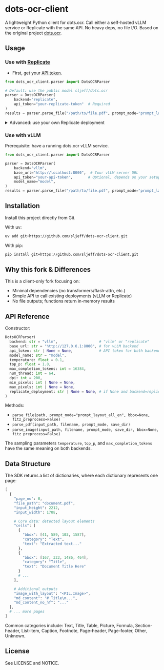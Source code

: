 # dots-ocr-client

A lightweight Python client for dots.ocr. Call either a self-hosted vLLM service or Replicate with the same API. No heavy deps, no file I/O. Based on the original project [dots.ocr](https://github.com/rednote-hilab/dots.ocr).

## Usage

### Use with [Replicate](https://replicate.com/sljeff/dots.ocr)

- First, get your [API token](https://replicate.com/account/api-tokens).

```python
from dots_ocr_client.parser import DotsOCRParser

# Default: use the public model sljeff/dots.ocr
parser = DotsOCRParser(
    backend="replicate",
    api_token="your-replicate-token"  # Required
)
results = parser.parse_file("/path/to/file.pdf", prompt_mode="prompt_layout_all_en")
```

<details>
<summary>Advanced: use your own Replicate deployment</summary>

For better performance and dedicated resources, you can create your own deployment:

1. **Create a deployment on Replicate:**
   - Go to your [Replicate Deployments page](https://replicate.com/deployments)
   - Click "Create deployment"
   - Select model: `sljeff/dots.ocr`
   - Choose your hardware configuration
   - Name your deployment (e.g., `yourname/dots-ocr`)

2. **Get your API token** from https://replicate.com/account/api-tokens

3. **Use your deployment in code:**
```python
from dots_ocr_client.parser import DotsOCRParser

parser = DotsOCRParser(
    backend="replicate",
    api_token="your-api-token",               # Required
    replicate_deployment="yourname/dots-ocr",  # your deployment name
)
results = parser.parse_file("/path/to/file.pdf", prompt_mode="prompt_layout_all_en")
```

</details>

### Use with vLLM

Prerequisite: have a running dots.ocr vLLM service.

```python
from dots_ocr_client.parser import DotsOCRParser

parser = DotsOCRParser(
    backend="vllm",
    base_url="http://localhost:8000",  # Your vLLM server URL
    api_token="your-api-token",       # Optional, depends on your setup
    model_name="model",
)
results = parser.parse_file("/path/to/file.pdf", prompt_mode="prompt_layout_all_en")
```

## Installation

Install this project directly from Git.

With uv:
```bash
uv add git+https://github.com/sljeff/dots-ocr-client.git
```

With pip:
```bash
pip install git+https://github.com/sljeff/dots-ocr-client.git
```

## Why this fork & Differences

This is a client-only fork focusing on:
- Minimal dependencies (no transformers/flash-attn, etc.)
- Simple API to call existing deployments (vLLM or Replicate)
- No file outputs; functions return in-memory results

## API Reference

Constructor:
```python
DotsOCRParser(
  backend: str = "vllm",                   # "vllm" or "replicate"
  base_url: str = "http://127.0.0.1:8000", # for vLLM backend
  api_token: str | None = None,            # API token for both backends
  model_name: str = "model",
  temperature: float = 0.1,
  top_p: float = 1.0,
  max_completion_tokens: int = 16384,
  num_thread: int = 64,
  dpi: int = 200,
  min_pixels: int | None = None,
  max_pixels: int | None = None,
  replicate_deployment: str | None = None, # if None and backend=replicate -> public model sljeff/dots.ocr
)
```

Methods:
- `parse_file(path, prompt_mode="prompt_layout_all_en", bbox=None, fitz_preprocess=False)`
- `parse_pdf(input_path, filename, prompt_mode, save_dir)`
- `parse_image(input_path, filename, prompt_mode, save_dir, bbox=None, fitz_preprocess=False)`

The sampling parameters `temperature`, `top_p`, and `max_completion_tokens` have the same meaning on both backends.

## Data Structure

The SDK returns a list of dictionaries, where each dictionary represents one page:

```python
[
  {
    "page_no": 0,
    "file_path": "document.pdf",
    "input_height": 2212,
    "input_width": 1708,

    # Core data: detected layout elements
    "cells": [
      {
        "bbox": [41, 589, 103, 1587],
        "category": "Text",
        "text": "Extracted text..."
      },
      {
        "bbox": [167, 323, 1486, 464],
        "category": "Title",
        "text": "Document Title Here"
      }
      # ...
    ],

    # Additional outputs
    "image_with_layout": "<PIL.Image>",
    "md_content": "# Title\n...",
    "md_content_no_hf": "..."
  },
  # ... more pages
]
```

Common categories include: Text, Title, Table, Picture, Formula, Section-header, List-item, Caption, Footnote, Page-header, Page-footer, Other, Unknown.

## License

See LICENSE and NOTICE.
